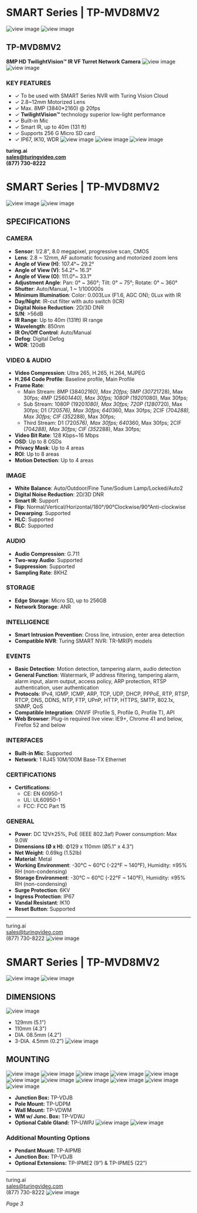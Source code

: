 # SMART Series | TP-MVD8MV2
![view image](https://dv.copilot.livex.ai/api/v1/public/file/image_7ba60d1a_0_1.png)
![view image](https://dv.copilot.livex.ai/api/v1/public/file/image_ca3642ef_0_2.png)

## TP-MVD8MV2

**8MP HD TwilightVision™ IR VF Turret Network Camera**
![view image](https://dv.copilot.livex.ai/api/v1/public/file/image_ca3642ef_0_3.png)
![view image](https://dv.copilot.livex.ai/api/v1/public/file/image_abde4ec2_0_4.png)

### KEY FEATURES

- ✓ To be used with SMART Series NVR with Turing Vision Cloud
- ✓ 2.8~12mm Motorized Lens
- ✓ Max. 8MP (3840*2160) @ 20fps
- ✓ **TwilightVision™** technology superior low-light performance
- ✓ Built-in Mic
- ✓ Smart IR, up to 40m (131 ft)
- ✓ Supports 256 G Micro SD card
- ✓ IP67, IK10, WDR
![view image](https://dv.copilot.livex.ai/api/v1/public/file/image_4144b778_0_5.png)
![view image](https://dv.copilot.livex.ai/api/v1/public/file/image_4144b778_0_6.png)
![view image](https://dv.copilot.livex.ai/api/v1/public/file/image_4144b778_0_7.png)

**turing.ai**  
**sales@turingvideo.com**  
**(877) 730-8222**
# SMART Series | TP-MVD8MV2
![view image](https://dv.copilot.livex.ai/api/v1/public/file/image_5afaa870_1_1.png)
![view image](https://dv.copilot.livex.ai/api/v1/public/file/image_fe9526da_1_2.png)

## SPECIFICATIONS

### CAMERA

- **Sensor**: 1/2.8", 8.0 megapixel, progressive scan, CMOS
- **Lens**: 2.8 ~ 12mm, AF automatic focusing and motorized zoom lens
- **Angle of View (H)**: 107.4°~ 29.2°
- **Angle of View (V)**: 54.2°~ 16.3°
- **Angle of View (O)**: 111.0°~ 33.1°
- **Adjustment Angle**: Pan: 0° ~ 360°; Tilt: 0° ~ 75°; Rotate: 0° ~ 360°
- **Shutter**: Auto/Manual, 1 ~ 1/100000s
- **Minimum Illumination**: Color: 0.003Lux (F1.6, AGC ON); 0Lux with IR
- **Day/Night**: IR-cut filter with auto switch (ICR)
- **Digital Noise Reduction**: 2D/3D DNR
- **S/N**: >56dB
- **IR Range**: Up to 40m (131ft) IR range
- **Wavelength**: 850nm
- **IR On/Off Control**: Auto/Manual
- **Defog**: Digital Defog
- **WDR**: 120dB

### VIDEO & AUDIO

- **Video Compression**: Ultra 265, H.265, H.264, MJPEG
- **H.264 Code Profile**: Baseline profile, Main Profile
- **Frame Rate**:
  - Main Stream: 8MP (3840*2160), Max 20fps; 5MP (3072*1728), Max 30fps; 4MP (2560*1440), Max 30fps; 1080P (1920*1080), Max 30fps;
  - Sub Stream: 1080P (1920*1080), Max 30fps; 720P (1280*720), Max 30fps; D1 (720*576), Max 30fps; 640*360, Max 30fps; 2CIF (704*288), Max 30fps; CIF (352*288), Max 30fps;
  - Third Stream: D1 (720*576), Max 30fps; 640*360, Max 30fps; 2CIF (704*288), Max 30fps; CIF (352*288), Max 30fps;
- **Video Bit Rate**: 128 Kbps~16 Mbps
- **OSD**: Up to 8 OSDs
- **Privacy Mask**: Up to 4 areas
- **ROI**: Up to 8 areas
- **Motion Detection**: Up to 4 areas

### IMAGE

- **White Balance**: Auto/Outdoor/Fine Tune/Sodium Lamp/Locked/Auto2
- **Digital Noise Reduction**: 2D/3D DNR
- **Smart IR**: Support
- **Flip**: Normal/Vertical/Horizontal/180°/90°Clockwise/90°Anti-clockwise
- **Dewarping**: Supported
- **HLC**: Supported
- **BLC**: Supported

### AUDIO

- **Audio Compression**: G.711
- **Two-way Audio**: Supported
- **Suppression**: Supported
- **Sampling Rate**: 8KHZ

### STORAGE

- **Edge Storage**: Micro SD, up to 256GB
- **Network Storage**: ANR

### INTELLIGENCE

- **Smart Intrusion Prevention**: Cross line, intrusion, enter area detection
- **Compatible NVR**: Turing SMART NVR: TR-MR(P) models

### EVENTS

- **Basic Detection**: Motion detection, tampering alarm, audio detection
- **General Function**: Watermark, IP address filtering, tampering alarm, alarm input, alarm output, access policy, ARP protection, RTSP authentication, user authentication
- **Protocols**: IPv4, IGMP, ICMP, ARP, TCP, UDP, DHCP, PPPoE, RTP, RTSP, RTCP, DNS, DDNS, NTP, FTP, UPnP, HTTP, HTTPS, SMTP, 802.1x, SNMP, QoS
- **Compatible Integration**: ONVIF (Profile S, Profile G, Profile T), API
- **Web Browser**: Plug-in required live view: IE9+, Chrome 41 and below, Firefox 52 and below

### INTERFACES

- **Built-in Mic**: Supported
- **Network**: 1 RJ45 10M/100M Base-TX Ethernet

### CERTIFICATIONS

- **Certifications**:
  - CE: EN 60950-1
  - UL: UL60950-1
  - FCC: FCC Part 15

### GENERAL

- **Power**: DC 12V±25%, PoE (IEEE 802.3af) Power consumption: Max 9.0W
- **Dimensions (Ø x H)**: Φ129 x 110mm (Ø5.1” x 4.3”)
- **Net Weight**: 0.69kg (1.52lb)
- **Material**: Metal
- **Working Environment**: -30°C ~ 60°C (-22°F ~ 140°F), Humidity: ≤95% RH (non-condensing)
- **Storage Environment**: -30°C ~ 60°C (-22°F ~ 140°F), Humidity: ≤95% RH (non-condensing)
- **Surge Protection**: 6KV
- **Ingress Protection**: IP67
- **Vandal Resistant**: IK10
- **Reset Button**: Supported

---

turing.ai  
[sales@turingvideo.com](mailto:sales@turingvideo.com)  
(877) 730-8222
![view image](https://dv.copilot.livex.ai/api/v1/public/file/image_fe9526da_1_3.png)
# SMART Series | TP-MVD8MV2
![view image](https://dv.copilot.livex.ai/api/v1/public/file/image_ecdb3919_2_1.png)
![view image](https://dv.copilot.livex.ai/api/v1/public/file/image_ed8f762b_2_2.png)

## DIMENSIONS
![view image](https://dv.copilot.livex.ai/api/v1/public/file/image_1a561e0b_2_3.png)

- 129mm (5.1")
- 110mm (4.3")
- DIA. 08.5mm (4.2")
- 3-DIA. 4.5mm (0.2”)
![view image](https://dv.copilot.livex.ai/api/v1/public/file/image_1a561e0b_2_4.png)

## MOUNTING
![view image](https://dv.copilot.livex.ai/api/v1/public/file/image_25159280_2_5.png)
![view image](https://dv.copilot.livex.ai/api/v1/public/file/image_7381ecb5_2_6.png)
![view image](https://dv.copilot.livex.ai/api/v1/public/file/image_7381ecb5_2_7.png)
![view image](https://dv.copilot.livex.ai/api/v1/public/file/image_1bb57270_2_8.png)
![view image](https://dv.copilot.livex.ai/api/v1/public/file/image_1bb57270_2_9.png)
![view image](https://dv.copilot.livex.ai/api/v1/public/file/image_4a544afd_2_10.png)
![view image](https://dv.copilot.livex.ai/api/v1/public/file/image_4a544afd_2_11.png)
![view image](https://dv.copilot.livex.ai/api/v1/public/file/image_26f8484f_2_12.png)
![view image](https://dv.copilot.livex.ai/api/v1/public/file/image_26f8484f_2_13.png)
![view image](https://dv.copilot.livex.ai/api/v1/public/file/image_b327d0e1_2_14.png)
![view image](https://dv.copilot.livex.ai/api/v1/public/file/image_b327d0e1_2_15.png)

- **Junction Box:** TP-VDJB
- **Pole Mount:** TP-UDPM
- **Wall Mount:** TP-VDWM
- **WM w/ Junc. Box:** TP-VDWJ
- **Optional Cable Gland:** TP-UWPJ
![view image](https://dv.copilot.livex.ai/api/v1/public/file/image_62ddd1eb_2_16.png)
![view image](https://dv.copilot.livex.ai/api/v1/public/file/image_4e301d60_2_17.png)

### Additional Mounting Options

- **Pendant Mount:** TP-AIPMB
- **Junction Box:** TP-VDJB
- **Optional Extensions:** TP-IPME2 (9”) & TP-IPME5 (22”)

---

turing.ai  
sales@turingvideo.com  
(877) 730-8222
![view image](https://dv.copilot.livex.ai/api/v1/public/file/image_4e301d60_2_18.png)

_Page 3_